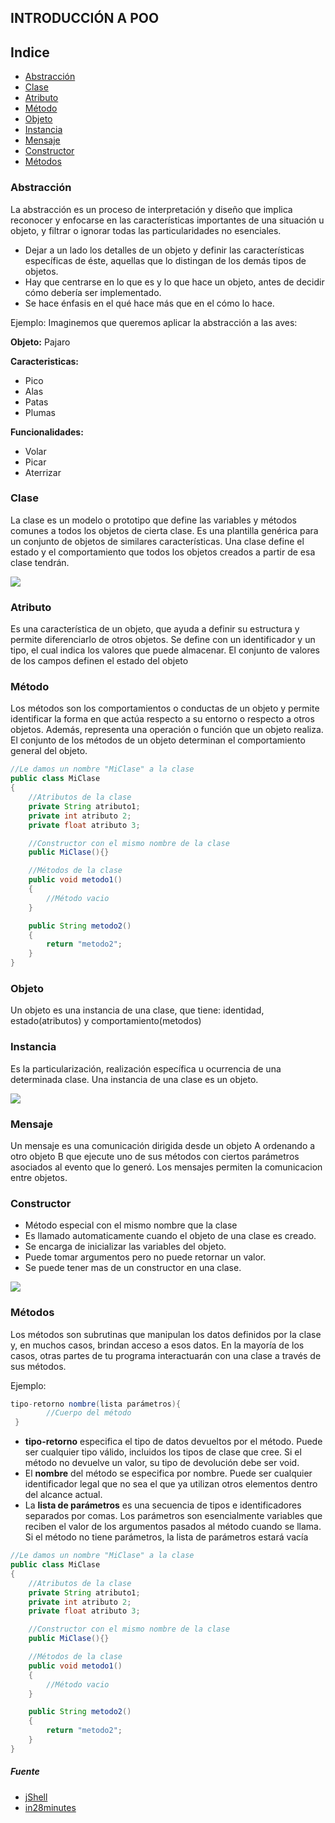 ## INTRODUCCIÓN A POO

## Indice

* [Abstracción](#abstracción)
* [Clase](#clase)
* [Atributo](#atributo)
* [Método](#método)
* [Objeto](#objeto)
* [Instancia](#instancia)
* [Mensaje](#mensaje)
* [Constructor](#constructor)
* [Métodos](#métodos)

### Abstracción
La abstracción es un proceso de interpretación y diseño que implica reconocer y enfocarse en las características importantes de una situación u objeto, y filtrar o ignorar todas las particularidades no esenciales.
* Dejar a un lado los detalles de un objeto y definir las características específicas de éste, aquellas que lo distingan de los demás tipos de objetos.
* Hay que centrarse en lo que es y lo que hace un objeto, antes de decidir cómo debería ser implementado.
* Se hace énfasis en el qué hace más que en el cómo lo hace.

Ejemplo: Imaginemos que queremos aplicar la abstracción a las aves:

**Objeto:** Pajaro

**Caracteristicas:**
- Pico
- Alas
- Patas
- Plumas

**Funcionalidades:**
- Volar
- Picar
- Aterrizar

### Clase
La clase es un modelo o prototipo que define las variables y métodos comunes a todos los objetos de cierta clase. Es una plantilla genérica para un conjunto de objetos de similares características. Una clase define el estado y el comportamiento que todos los objetos creados a partir de esa clase tendrán.

![](https://github.com/ewatemberg/java-4-beginners/blob/master/docs/img/Clase.png?raw=true)

### Atributo
Es una característica de un objeto, que ayuda a definir su estructura y permite diferenciarlo de otros objetos. Se define con un identificador y un tipo, el cual indica los valores que puede almacenar. El conjunto de valores de los campos definen el estado del objeto

### Método
Los métodos son los comportamientos o conductas de un objeto y permite identificar la forma en que actúa respecto a su entorno o respecto a otros objetos. Además, representa una operación o función que un objeto realiza. El conjunto de los métodos de un objeto determinan el comportamiento general del objeto.

```java
//Le damos un nombre "MiClase" a la clase
public class MiClase
{
    //Atributos de la clase
    private String atributo1;
    private int atributo 2;
    private float atributo 3;

    //Constructor con el mismo nombre de la clase
    public MiClase(){}

    //Métodos de la clase
    public void metodo1()
    {
        //Método vacio
    }

    public String metodo2()
    {
        return "metodo2";
    }
}
```

### Objeto
Un objeto es una instancia de una clase, que tiene: identidad, estado(atributos) y comportamiento(metodos)

### Instancia
Es la particularización, realización específica u ocurrencia de una determinada clase.
Una instancia de una clase es un objeto.

![](https://github.com/ewatemberg/java-4-beginners/blob/master/docs/img/Instancia.png?raw=true)

### Mensaje
Un mensaje es una comunicación dirigida desde un objeto A ordenando a otro objeto B que ejecute uno de sus métodos con ciertos parámetros asociados al evento que lo generó.
Los mensajes permiten la comunicacion entre objetos.

### Constructor
- Método especial con el mismo nombre que la clase
- Es llamado automaticamente cuando el objeto de una clase es creado.
- Se encarga de inicializar las variables del objeto.
- Puede tomar argumentos pero no puede retornar un valor.
- Se puede tener mas de un constructor en una clase.

![](https://github.com/ewatemberg/java-4-beginners/blob/master/docs/img/Constructor.png?raw=true)
 
### Métodos
Los métodos son subrutinas que manipulan los datos definidos por la clase y, en muchos casos, brindan acceso a esos datos. En la mayoría de los casos, otras partes de tu programa interactuarán con una clase a través de sus métodos.

Ejemplo:
```java
tipo-retorno nombre(lista parámetros){
        //Cuerpo del método
 }
```

* **tipo-retorno** especifica el tipo de datos devueltos por el método. Puede ser cualquier tipo válido, incluidos los tipos de clase que cree. Si el método no devuelve un valor, su tipo de devolución debe ser void.
* El **nombre** del método se especifica por nombre. Puede ser cualquier identificador legal que no sea el que ya utilizan otros elementos dentro del alcance actual.
* La **lista de parámetros** es una secuencia de tipos e identificadores separados por comas. Los parámetros son esencialmente variables que reciben el valor de los argumentos pasados al método cuando se llama. Si el método no tiene parámetros, la lista de parámetros estará vacía

```java
//Le damos un nombre "MiClase" a la clase
public class MiClase
{
    //Atributos de la clase
    private String atributo1;
    private int atributo 2;
    private float atributo 3;

    //Constructor con el mismo nombre de la clase
    public MiClase(){}

    //Métodos de la clase
    public void metodo1()
    {
        //Método vacio
    }

    public String metodo2()
    {
        return "metodo2";
    }
}
```

##### Fuente

* [jShell](https://www.adictosaltrabajo.com/2016/03/23/jshell-una-consola-repl-como-novedad-en-java-9/)
* [in28minutes](https://github.com/in28minutes/java-a-course-for-beginners)
